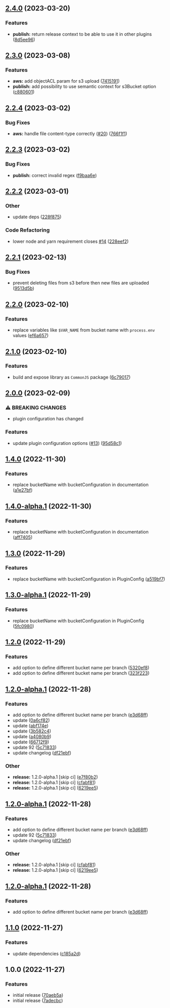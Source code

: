 ## [2.4.0](https://github.com/RimacTechnology/semantic-release-s3/compare/v2.3.0...v2.4.0) (2023-03-20)


### Features

* **publish:** return release context to be able to use it in other plugins ([8d5ee96](https://github.com/RimacTechnology/semantic-release-s3/commit/8d5ee9624d3fcd1aa6663ec763f1b466574bd2ef))

## [2.3.0](https://github.com/RimacTechnology/semantic-release-s3/compare/v2.2.4...v2.3.0) (2023-03-08)


### Features

* **aws:** add objectACL param for s3 upload ([7415191](https://github.com/RimacTechnology/semantic-release-s3/commit/74151919ef431c0eeeea618edc80ff9c867f9c7b))
* **publish:** add possibility to use semantic context for s3Bucket option ([c880601](https://github.com/RimacTechnology/semantic-release-s3/commit/c8806016b6df86948f510d5d2ec3d068bf336e7d))

## [2.2.4](https://github.com/RimacTechnology/semantic-release-s3/compare/v2.2.3...v2.2.4) (2023-03-02)


### Bug Fixes

* **aws:** handle file content-type correctly ([#20](https://github.com/RimacTechnology/semantic-release-s3/issues/20)) ([766f1f1](https://github.com/RimacTechnology/semantic-release-s3/commit/766f1f143d65cdbd56f7a089bedf337e41379018))

## [2.2.3](https://github.com/RimacTechnology/semantic-release-s3/compare/v2.2.2...v2.2.3) (2023-03-02)


### Bug Fixes

* **publish:** correct invalid regex ([f9baa6e](https://github.com/RimacTechnology/semantic-release-s3/commit/f9baa6e78f95bfb648e42109be6197175d7ea8e2))

## [2.2.2](https://github.com/RimacTechnology/semantic-release-s3/compare/v2.2.1...v2.2.2) (2023-03-01)


### Other

* update deps ([228f875](https://github.com/RimacTechnology/semantic-release-s3/commit/228f875a3692441b970fd6a4283ad85178430e0b))


### Code Refactoring

* lower node and yarn requirement closes [#14](https://github.com/RimacTechnology/semantic-release-s3/issues/14) ([228eef2](https://github.com/RimacTechnology/semantic-release-s3/commit/228eef2edf44ab0bc1ce4f36f8b5c9c1f61d7384))

## [2.2.1](https://github.com/RimacTechnology/semantic-release-s3/compare/v2.2.0...v2.2.1) (2023-02-13)


### Bug Fixes

* prevent deleting files from s3 before then new files are uploaded ([9513d5b](https://github.com/RimacTechnology/semantic-release-s3/commit/9513d5b30ae4c37f7c3a10246e2b76c70d360d05))

## [2.2.0](https://github.com/RimacTechnology/semantic-release-s3/compare/v2.1.0...v2.2.0) (2023-02-10)


### Features

* replace variables like `$VAR_NAME` from bucket name with `process.env` values ([ef6a657](https://github.com/RimacTechnology/semantic-release-s3/commit/ef6a6577438329aa6e558fd05ef920eaf6f128ac))

## [2.1.0](https://github.com/RimacTechnology/semantic-release-s3/compare/v2.0.0...v2.1.0) (2023-02-10)


### Features

* build and expose library as `CommonJS` package ([6c79017](https://github.com/RimacTechnology/semantic-release-s3/commit/6c790170a854b7b997136ce8b297ff882af79d71))

## [2.0.0](https://github.com/RimacTechnology/semantic-release-s3/compare/v1.4.0...v2.0.0) (2023-02-09)


### ⚠ BREAKING CHANGES

* plugin configuration has changed

### Features

* update plugin configuration options ([#13](https://github.com/RimacTechnology/semantic-release-s3/issues/13)) ([95d58c1](https://github.com/RimacTechnology/semantic-release-s3/commit/95d58c1ab4aaf7d1faef946b889607d96a72cbf5))

## [1.4.0](https://github.com/RimacTechnology/semantic-release-s3/compare/v1.3.0...v1.4.0) (2022-11-30)


### Features

* replace bucketName with bucketConfiguration in documentation ([a1e27bf](https://github.com/RimacTechnology/semantic-release-s3/commit/a1e27bf57ddcbef0c912dd9bd13a172f99bc1e78))

## [1.4.0-alpha.1](https://github.com/RimacTechnology/semantic-release-s3/compare/v1.3.0...v1.4.0-alpha.1) (2022-11-30)


### Features

* replace bucketName with bucketConfiguration in documentation ([aff7405](https://github.com/RimacTechnology/semantic-release-s3/commit/aff7405360a31111b1e3e470f29eadfb9f447963))

## [1.3.0](https://github.com/RimacTechnology/semantic-release-s3/compare/v1.2.0...v1.3.0) (2022-11-29)


### Features

* replace bucketName with bucketConfiguration in PluginConfig ([a519bf7](https://github.com/RimacTechnology/semantic-release-s3/commit/a519bf7265aeed59659499c1e2c2dba2d2fc125b))

## [1.3.0-alpha.1](https://github.com/RimacTechnology/semantic-release-s3/compare/v1.2.0...v1.3.0-alpha.1) (2022-11-29)


### Features

* replace bucketName with bucketConfiguration in PluginConfig ([5fc0980](https://github.com/RimacTechnology/semantic-release-s3/commit/5fc09802fdad9d509184b0c8f5ab779a5616203f))

## [1.2.0](https://github.com/RimacTechnology/semantic-release-s3/compare/v1.1.0...v1.2.0) (2022-11-29)


### Features

* add option to define different bucket name per branch ([5320ef8](https://github.com/RimacTechnology/semantic-release-s3/commit/5320ef8dbf59534edbc1a17f7f00ed6bd774795f))
* add option to define different bucket name per branch ([323f223](https://github.com/RimacTechnology/semantic-release-s3/commit/323f223b114e5c86bdad4d2612bdbcb8732911a6))

## [1.2.0-alpha.1](https://github.com/RimacTechnology/semantic-release-s3/compare/v1.1.0...v1.2.0-alpha.1) (2022-11-28)


### Features

* add option to define different bucket name per branch ([e3d68ff](https://github.com/RimacTechnology/semantic-release-s3/commit/e3d68ffff3475c3598a9678aaf30b11d31a761e1))
* update ([0a6cf82](https://github.com/RimacTechnology/semantic-release-s3/commit/0a6cf826d7781ab250a6fbba3ee49ac96c129afc))
* update ([abf174e](https://github.com/RimacTechnology/semantic-release-s3/commit/abf174e993bffc955b2b48b42bb32f4f873e8dda))
* update ([3b582c4](https://github.com/RimacTechnology/semantic-release-s3/commit/3b582c4f5c286ea44ff84a506f5696849551eaea))
* update ([a4080b9](https://github.com/RimacTechnology/semantic-release-s3/commit/a4080b935876f381b7c0f5b315ee1f9170b87e54))
* update ([66712f9](https://github.com/RimacTechnology/semantic-release-s3/commit/66712f92cfee60940a4c89ec63571042ada6c5f7))
* update 92 ([5c71833](https://github.com/RimacTechnology/semantic-release-s3/commit/5c718333e5fd4368aa4f93abfca9026deb1fdfed))
* update changelog ([df21ebf](https://github.com/RimacTechnology/semantic-release-s3/commit/df21ebf7d9008c3589b43f961190dc295fd970e9))


### Other

* **release:** 1.2.0-alpha.1 [skip ci] ([e7f80b2](https://github.com/RimacTechnology/semantic-release-s3/commit/e7f80b2b2d9d6cb7a9604b33417dff2274383996))
* **release:** 1.2.0-alpha.1 [skip ci] ([cfabf81](https://github.com/RimacTechnology/semantic-release-s3/commit/cfabf81fdd288368e24d553530d54f4c9b7c1a81))
* **release:** 1.2.0-alpha.1 [skip ci] ([6219ee5](https://github.com/RimacTechnology/semantic-release-s3/commit/6219ee5a8552909147a97324cb5098382ba51c7b))

## [1.2.0-alpha.1](https://github.com/RimacTechnology/semantic-release-s3/compare/v1.1.0...v1.2.0-alpha.1) (2022-11-28)


### Features

* add option to define different bucket name per branch ([e3d68ff](https://github.com/RimacTechnology/semantic-release-s3/commit/e3d68ffff3475c3598a9678aaf30b11d31a761e1))
* update 92 ([5c71833](https://github.com/RimacTechnology/semantic-release-s3/commit/5c718333e5fd4368aa4f93abfca9026deb1fdfed))
* update changelog ([df21ebf](https://github.com/RimacTechnology/semantic-release-s3/commit/df21ebf7d9008c3589b43f961190dc295fd970e9))


### Other

* **release:** 1.2.0-alpha.1 [skip ci] ([cfabf81](https://github.com/RimacTechnology/semantic-release-s3/commit/cfabf81fdd288368e24d553530d54f4c9b7c1a81))
* **release:** 1.2.0-alpha.1 [skip ci] ([6219ee5](https://github.com/RimacTechnology/semantic-release-s3/commit/6219ee5a8552909147a97324cb5098382ba51c7b))

## [1.2.0-alpha.1](https://github.com/RimacTechnology/semantic-release-s3/compare/v1.1.0...v1.2.0-alpha.1) (2022-11-28)


### Features

* add option to define different bucket name per branch ([e3d68ff](https://github.com/RimacTechnology/semantic-release-s3/commit/e3d68ffff3475c3598a9678aaf30b11d31a761e1))

## [1.1.0](https://github.com/RimacTechnology/semantic-release-s3/compare/v1.0.0...v1.1.0) (2022-11-27)


### Features

* update dependencies ([c185a2d](https://github.com/RimacTechnology/semantic-release-s3/commit/c185a2dfbdb3e75e83a6b0a55bec819c582722b7))

## 1.0.0 (2022-11-27)


### Features

* initial release ([70aeb5a](https://github.com/RimacTechnology/semantic-release-s3/commit/70aeb5a151cba6dcd18e46c19f906890a497a9c5))
* initial release ([7adecbc](https://github.com/RimacTechnology/semantic-release-s3/commit/7adecbc2a99d9c7b94deb1e7f1c3a0dc4ebfe669))
